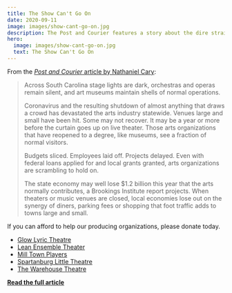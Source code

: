 ```yaml
---
title: The Show Can't Go On
date: 2020-09-11
image: images/show-cant-go-on.jpg
description: The Post and Courier features a story about the dire straits the theatre industry faces in South Carolina.
hero:
  image: images/show-cant-go-on.jpg
  text: The Show Can't Go On
---
```


From the [*Post and Courier* article by Nathaniel Cary](https://www.postandcourier.com/greenville/business/the-show-cant-go-on-south-carolina-arts-community-faces-dire-financial-future/article_eac34996-f391-11ea-9089-cff272ac20d2.html):

> Across South Carolina stage lights are dark, orchestras and operas remain silent, and art museums maintain shells of normal operations.
>
> Coronavirus and the resulting shutdown of almost anything that draws a crowd has devastated the arts industry statewide. Venues large and small have been hit. Some may not recover. It may be a year or more before the curtain goes up on live theater. Those arts organizations that have reopened to a degree, like museums, see a fraction of normal visitors.
>
> Budgets sliced. Employees laid off. Projects delayed. Even with federal loans applied for and local grants granted, arts organizations are scrambling to hold on. 
>
> The state economy may well lose $1.2 billion this year that the arts normally contributes, a Brookings Institute report projects. When theaters or music venues are closed, local economies lose out on the synergy of diners, parking fees or shopping that foot traffic adds to towns large and small.

If you can afford to help our producing organizations, please donate today.

- [Glow Lyric Theatre](https://glowlyric.com/the-glow-must-go-on/)
- [Lean Ensemble Theater](https://www.leanensemble.org/take-part)
- [Mill Town Players](http://www.milltownplayers.org/donate)
- [Spartanburg Little Theatre](https://spartanburglittletheatre.com/slt-resiliency-fund/)
- [The Warehouse Theatre](https://warehousetheatre.com/support/)

[**Read the full article**](https://www.postandcourier.com/greenville/business/the-show-cant-go-on-south-carolina-arts-community-faces-dire-financial-future/article_eac34996-f391-11ea-9089-cff272ac20d2.html)